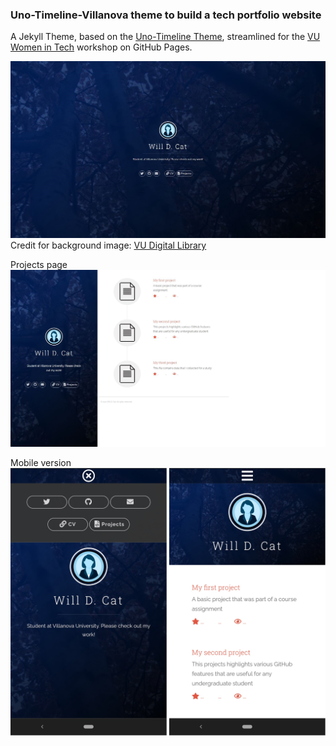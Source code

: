 ### Uno-Timeline-Villanova theme to build a tech portfolio website

A Jekyll Theme, based on the [Uno-Timeline Theme](https://github.com/tzuehlke/jekyll-uno-timeline), streamlined for the [VU Women in Tech](http://www.vuwomenintech.org/) workshop on GitHub Pages.

![Preview of Theme: Home](/images/preview.jpg)
Credit for background image: [VU Digital Library](https://www.flickr.com/people/vudigitallibrary/)

Projects page
![Preview of Theme: Projects](/images/preview2.jpg)

Mobile version
![Preview of Theme: Mobile](/images/preview_mobile.jpg)
